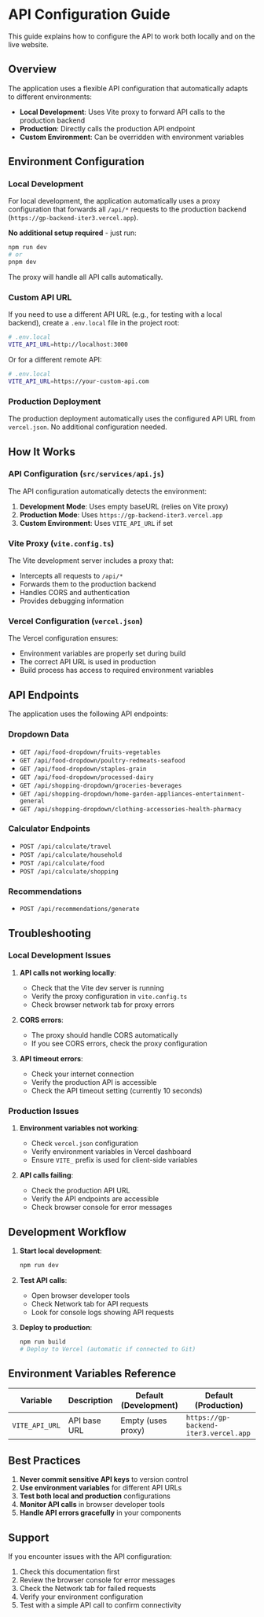 # API Configuration Guide

This guide explains how to configure the API to work both locally and on the live website.

## Overview

The application uses a flexible API configuration that automatically adapts to different environments:

- **Local Development**: Uses Vite proxy to forward API calls to the production backend
- **Production**: Directly calls the production API endpoint
- **Custom Environment**: Can be overridden with environment variables

## Environment Configuration

### Local Development

For local development, the application automatically uses a proxy configuration that forwards all `/api/*` requests to the production backend (`https://gp-backend-iter3.vercel.app`).

**No additional setup required** - just run:
```bash
npm run dev
# or
pnpm dev
```

The proxy will handle all API calls automatically.

### Custom API URL

If you need to use a different API URL (e.g., for testing with a local backend), create a `.env.local` file in the project root:

```bash
# .env.local
VITE_API_URL=http://localhost:3000
```

Or for a different remote API:
```bash
# .env.local
VITE_API_URL=https://your-custom-api.com
```

### Production Deployment

The production deployment automatically uses the configured API URL from `vercel.json`. No additional configuration needed.

## How It Works

### API Configuration (`src/services/api.js`)

The API configuration automatically detects the environment:

1. **Development Mode**: Uses empty baseURL (relies on Vite proxy)
2. **Production Mode**: Uses `https://gp-backend-iter3.vercel.app`
3. **Custom Environment**: Uses `VITE_API_URL` if set

### Vite Proxy (`vite.config.ts`)

The Vite development server includes a proxy that:
- Intercepts all requests to `/api/*`
- Forwards them to the production backend
- Handles CORS and authentication
- Provides debugging information

### Vercel Configuration (`vercel.json`)

The Vercel configuration ensures:
- Environment variables are properly set during build
- The correct API URL is used in production
- Build process has access to required environment variables

## API Endpoints

The application uses the following API endpoints:

### Dropdown Data
- `GET /api/food-dropdown/fruits-vegetables`
- `GET /api/food-dropdown/poultry-redmeats-seafood`
- `GET /api/food-dropdown/staples-grain`
- `GET /api/food-dropdown/processed-dairy`
- `GET /api/shopping-dropdown/groceries-beverages`
- `GET /api/shopping-dropdown/home-garden-appliances-entertainment-general`
- `GET /api/shopping-dropdown/clothing-accessories-health-pharmacy`

### Calculator Endpoints
- `POST /api/calculate/travel`
- `POST /api/calculate/household`
- `POST /api/calculate/food`
- `POST /api/calculate/shopping`

### Recommendations
- `POST /api/recommendations/generate`

## Troubleshooting

### Local Development Issues

1. **API calls not working locally**:
   - Check that the Vite dev server is running
   - Verify the proxy configuration in `vite.config.ts`
   - Check browser network tab for proxy errors

2. **CORS errors**:
   - The proxy should handle CORS automatically
   - If you see CORS errors, check the proxy configuration

3. **API timeout errors**:
   - Check your internet connection
   - Verify the production API is accessible
   - Check the API timeout setting (currently 10 seconds)

### Production Issues

1. **Environment variables not working**:
   - Check `vercel.json` configuration
   - Verify environment variables in Vercel dashboard
   - Ensure `VITE_` prefix is used for client-side variables

2. **API calls failing**:
   - Check the production API URL
   - Verify the API endpoints are accessible
   - Check browser console for error messages

## Development Workflow

1. **Start local development**:
   ```bash
   npm run dev
   ```

2. **Test API calls**:
   - Open browser developer tools
   - Check Network tab for API requests
   - Look for console logs showing API requests

3. **Deploy to production**:
   ```bash
   npm run build
   # Deploy to Vercel (automatic if connected to Git)
   ```

## Environment Variables Reference

| Variable | Description | Default (Development) | Default (Production) |
|----------|-------------|----------------------|---------------------|
| `VITE_API_URL` | API base URL | Empty (uses proxy) | `https://gp-backend-iter3.vercel.app` |

## Best Practices

1. **Never commit sensitive API keys** to version control
2. **Use environment variables** for different API URLs
3. **Test both local and production** configurations
4. **Monitor API calls** in browser developer tools
5. **Handle API errors gracefully** in your components

## Support

If you encounter issues with the API configuration:

1. Check this documentation first
2. Review the browser console for error messages
3. Check the Network tab for failed requests
4. Verify your environment configuration
5. Test with a simple API call to confirm connectivity

